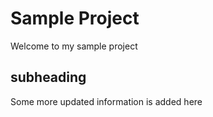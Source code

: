 # Sample Project
Welcome to my sample project



## subheading
Some more updated information is added here
